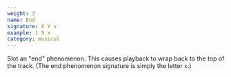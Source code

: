 ```yaml
---
weight: 3
name: End
signature: X Y x
example: 1 5 x
category: musical
---
```

Slot an "end" phenomenon. This causes playback to wrap back to the top of the track. (The end phenomenon signature is simply the letter `x`.)